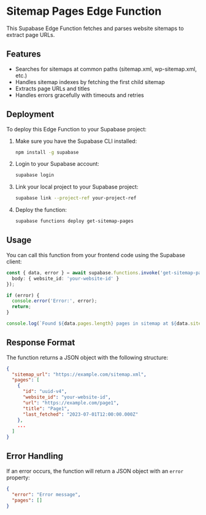 # Sitemap Pages Edge Function

This Supabase Edge Function fetches and parses website sitemaps to extract page URLs.

## Features

- Searches for sitemaps at common paths (sitemap.xml, wp-sitemap.xml, etc.)
- Handles sitemap indexes by fetching the first child sitemap
- Extracts page URLs and titles
- Handles errors gracefully with timeouts and retries

## Deployment

To deploy this Edge Function to your Supabase project:

1. Make sure you have the Supabase CLI installed:
   ```bash
   npm install -g supabase
   ```

2. Login to your Supabase account:
   ```bash
   supabase login
   ```

3. Link your local project to your Supabase project:
   ```bash
   supabase link --project-ref your-project-ref
   ```

4. Deploy the function:
   ```bash
   supabase functions deploy get-sitemap-pages
   ```

## Usage

You can call this function from your frontend code using the Supabase client:

```typescript
const { data, error } = await supabase.functions.invoke('get-sitemap-pages', {
  body: { website_id: 'your-website-id' }
});

if (error) {
  console.error('Error:', error);
  return;
}

console.log(`Found ${data.pages.length} pages in sitemap at ${data.sitemap_url}`);
```

## Response Format

The function returns a JSON object with the following structure:

```json
{
  "sitemap_url": "https://example.com/sitemap.xml",
  "pages": [
    {
      "id": "uuid-v4",
      "website_id": "your-website-id",
      "url": "https://example.com/page1",
      "title": "Page1",
      "last_fetched": "2023-07-01T12:00:00.000Z"
    },
    ...
  ]
}
```

## Error Handling

If an error occurs, the function will return a JSON object with an `error` property:

```json
{
  "error": "Error message",
  "pages": []
}
``` 